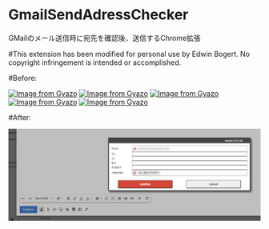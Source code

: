 # GmailSendAdressChecker
GMailのメール送信時に宛先を確認後、送信するChrome拡張

#This extension has been modified for personal use by Edwin Bogert. No copyright infringement is intended or accomplished.

#Before:

[![Image from Gyazo](https://i.gyazo.com/45531e2e48c6074d3c0a51b28f925168.png)](https://gyazo.com/45531e2e48c6074d3c0a51b28f925168)
[![Image from Gyazo](https://i.gyazo.com/4efed341dc98d8ebe40b062e28c8717b.png)](https://gyazo.com/4efed341dc98d8ebe40b062e28c8717b)
[![Image from Gyazo](https://i.gyazo.com/ee98ddd7fce900f70166bf00ece585f4.png)](https://gyazo.com/ee98ddd7fce900f70166bf00ece585f4)
[![Image from Gyazo](https://i.gyazo.com/297135e60081e9ec6ed253bf5717b810.png)](https://gyazo.com/297135e60081e9ec6ed253bf5717b810)
[![Image from Gyazo](https://i.gyazo.com/8af5483f98090a2be5a25ae91285cc81.png)](https://gyazo.com/8af5483f98090a2be5a25ae91285cc81)

#After:

![What the extension looks like now](https://raw.githubusercontent.com/eduinus/UnuglifiedGMailSendAddressChecker/master/after.png)
